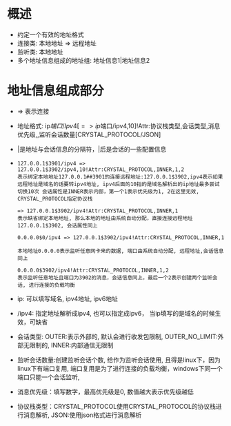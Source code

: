 # 概述

* 约定一个有效的地址格式
* 连接类: 本地地址 => 远程地址
* 监听类: 本地地址
* 多个地址信息组成的地址组: 地址信息1|地址信息2

# 地址信息组成部分

* => 表示连接

* 地址格式: ip$端口/Ipv4[=> ip$端口/ipv4,10]!Attr:协议栈类型,会话类型,消息优先级,,监听会话数量[CRYSTAL_PROTOCOL/JSON]

* |是地址与会话信息的分隔符，|后是会话的一些配置信息

* ```
  127.0.0.1$3901/ipv4 => 127.0.0.1$3902/ipv4,10!Attr:CRYSTAL_PROTOCOL,INNER,1,2
  表示绑定本地地址127.0.0.1##3901的连接远程地址:127.0.0.1$3902,ipv4表示如果远程地址是域名的话要转ipv4地址, ipv4后面的10指的是域名解析出的ip地址最多尝试切换10次 会话属性是INNER表示内部，第一个1表示优先级为1, 2在这里无效, CRYSTAL_PROTOCOL指定协议栈
  
  => 127.0.0.1$3902/ipv4!Attr:CRYSTAL_PROTOCOL,INNER,1
  表示缺省绑定本地地址, 那么本地的地址由系统自动分配，直接连接远程地址127.0.0.1$3902, 会话属性同上
  
  0.0.0.0$0/ipv4 => 127.0.0.1$3902/ipv4!Attr:CRYSTAL_PROTOCOL,INNER,1
  
  本地地址0.0.0.0表示监听任意网卡来的数据, 端口由系统自动分配, 远程地址,会话信息同上
  
  0.0.0.0$3902/ipv4!Attr:CRYSTAL_PROTOCOL,INNER,1,2
  表示监听任意地址且端口为3902的消息，会话信息同上，最后一个2表示创建两个监听会话, 进行连接的负载均衡
  ```

* ip: 可以填写域名, ipv4地址, ipv6地址

* /ipv4: 指定地址解析成ipv4, 也可以指定成ipv6， 当ip填写的是域名的时候生效，可缺省

* 会话类型: OUTER:表示外部的, 默认会进行收发包限制, OUTER_NO_LIMIT:外部无限制的, INNER:内部通信无限制

* 监听会话数量:创建监听会话个数, 给作为监听会话使用, 且得是linux下，因为linux下有端口复用, 端口复用是为了进行连接的负载均衡，windows下同一个端口只能一个会话监听, 

* 消息优先级：填写数字，最高优先级是0, 数值越大表示优先级越低

* 协议栈类型：CRYSTAL_PROTOCOL使用CRYSTAL_PROTOCOL的协议栈进行消息解析, JSON:使用json格式进行消息解析

  